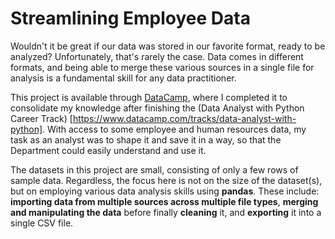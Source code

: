 # Streamlining Employee Data

Wouldn't it be great if our data was stored in our favorite format, ready to be analyzed? Unfortunately, that's rarely the case. Data comes in different formats, and being able to merge these various sources in a single file for analysis is a fundamental skill for any data practitioner.

This project is available through [DataCamp](https://www.datacamp.com/), where I completed it to consolidate my knowledge after finishing the (Data Analyst with Python Career Track) [https://www.datacamp.com/tracks/data-analyst-with-python]. With access to some employee and human resources data, my task as an analyst was to shape it and save it in a way, so that the Department could easily understand and use it. 

The datasets in this project are small, consisting of only a few rows of sample data. Regardless, the focus here is not on the size of the dataset(s), but on employing various data analysis skills using **pandas**. These include: **importing data from multiple sources across multiple file types**, **merging and manipulating the data** before finally **cleaning** it, and **exporting** it into a single CSV file.